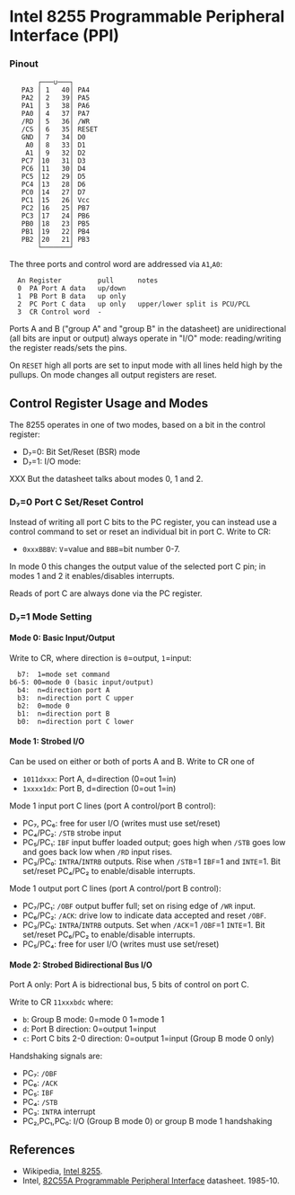 Intel 8255 Programmable Peripheral Interface (PPI)
==================================================

### Pinout

           ┌───∪───┐
       PA3 │ 1   40│ PA4
       PA2 │ 2   39│ PA5
       PA1 │ 3   38│ PA6
       PA0 │ 4   37│ PA7
       /RD │ 5   36│ /WR
       /CS │ 6   35│ RESET
       GND │ 7   34│ D0
        A0 │ 8   33│ D1
        A1 │ 9   32│ D2
       PC7 │10   31│ D3
       PC6 │11   30│ D4
       PC5 │12   29│ D5
       PC4 │13   28│ D6
       PC0 │14   27│ D7
       PC1 │15   26│ Vcc
       PC2 │16   25│ PB7
       PC3 │17   24│ PB6
       PB0 │18   23│ PB5
       PB1 │19   22│ PB4
       PB2 │20   21│ PB3
           └───────┘

The three ports and control word are addressed via `A1`,`A0`:

      An Register         pull      notes
      0  PA Port A data   up/down
      1  PB Port B data   up only
      2  PC Port C data   up only   upper/lower split is PCU/PCL
      3  CR Control word  -

Ports A and B ("group A" and "group B" in the datasheet) are unidirectional
(all bits are input or output) always operate in "I/O" mode:
reading/writing the register reads/sets the pins.

On `RESET` high all ports are set to input mode with all lines held high by
the pullups. On mode changes all output registers are reset.

Control Register Usage and Modes
--------------------------------

The 8255 operates in one of two modes, based on a bit in the control register:
- D₇=0: Bit Set/Reset (BSR) mode
- D₇=1: I/O mode:

XXX But the datasheet talks about modes 0, 1 and 2.

### D₇=0  Port C Set/Reset Control

Instead of writing all port C bits to the PC register, you can instead use
a control command to set or reset an individual bit in port C. Write to CR:
- `0xxxBBBV`: `V`=value and `BBB`=bit number 0-7.

In mode 0 this changes the output value of the selected port C pin;
in modes 1 and 2 it enables/disables interrupts.

Reads of port C are always done via the PC register.

### D₇=1  Mode Setting

#### Mode 0: Basic Input/Output

Write to CR, where direction is `0`=output, `1`=input:

      b7:  1=mode set command
    b6-5: 00=mode 0 (basic input/output)
      b4:  n=direction port A
      b3:  n=direction port C upper
      b2:  0=mode 0
      b1:  n=direction port B
      b0:  n=direction port C lower

#### Mode 1: Strobed I/O

Can be used on either or both of ports A and B. Write to CR one of
- `1011dxxx`: Port A, d=direction (0=out 1=in)
- `1xxxx1dx`: Port B, d=direction (0=out 1=in)

Mode 1 input port C lines (port A control/port B control):
- PC₇, PC₆: free for user I/O (writes must use set/reset)
- PC₄/PC₂: `/STB` strobe input
- PC₅/PC₁: `IBF` input buffer loaded output; goes high when `/STB` goes low
  and goes back low when `/RD` input rises.
- PC₃/PC₀: `INTRA`/`INTRB` outputs. Rise when `/STB`=1 `IBF`=1 and
  `INTE`=1. Bit set/reset PC₄/PC₂ to enable/disable interrupts.

Mode 1 output port C lines (port A control/port B control):
- PC₇/PC₁: `/OBF` output buffer full; set on rising edge of `/WR` input.
- PC₆/PC₂: `/ACK`: drive low to indicate data accepted and reset `/OBF`.
- PC₃/PC₀: `INTRA`/`INTRB` outputs. Set when `/ACK`=1 `/OBF`=1 `INTE`=1.
  Bit set/reset PC₆/PC₂ to enable/disable interrupts.
- PC₅/PC₄: free for user I/O (writes must use set/reset)

#### Mode 2: Strobed Bidirectional Bus I/O

Port A only: Port A is bidrectional bus, 5 bits of control on port C.

Write to CR `11xxxbdc` where:
- `b`: Group B mode: 0=mode 0 1=mode 1
- `d`: Port B direction: 0=output 1=input
- `c`: Port C bits 2-0 direction: 0=output 1=input (Group B mode 0 only)

Handshaking signals are:
- PC₇: `/OBF`
- PC₆: `/ACK`
- PC₅: `IBF`
- PC₄: `/STB`
- PC₃: `INTRA` interrupt
- PC₂,PC₁,PC₀: I/O (Group B mode 0) or group B mode 1 handshaking


References
----------

- Wikipedia, [Intel 8255][wp].
- Intel, [82C55A Programmable Peripheral Interface][82c55a] datasheet. 1985-10.



<!-------------------------------------------------------------------->
[82c55a]: https://web.archive.org/web/20130611205002/https://download.intel.com/design/archives/periphrl/docs/23125604.pdf
[wp]: https://en.wikipedia.org/wiki/Intel_8255
